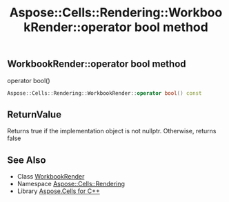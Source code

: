 ﻿---
title: Aspose::Cells::Rendering::WorkbookRender::operator bool method
linktitle: operator bool
second_title: Aspose.Cells for C++ API Reference
description: 'Aspose::Cells::Rendering::WorkbookRender::operator bool method. operator bool() in C++.'
type: docs
weight: 400
url: /cpp/aspose.cells.rendering/workbookrender/operator_bool/
---
## WorkbookRender::operator bool method


operator bool()

```cpp
Aspose::Cells::Rendering::WorkbookRender::operator bool() const
```


## ReturnValue

Returns true if the implementation object is not nullptr. Otherwise, returns false

## See Also

* Class [WorkbookRender](../)
* Namespace [Aspose::Cells::Rendering](../../)
* Library [Aspose.Cells for C++](../../../)
